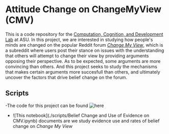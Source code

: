 # Attitude Change on ChangeMyView (CMV)

This is a code repository for the [Computation, Cognition, and Development Lab](https://www.cognitionasu.org/) at ASU. In this project, we are interested in studying how people's minds are changed on the popular Reddit forum [_Change My View_](https://www.reddit.com/r/changemyview/), which is a subreddit where users post their stance on issues with the understanding that others will attempt to change their view by providing arguments opposing their perspective.  As to be expected, some arguments are more convincing than others. And this project seeks to study the mechanisms that makes certain arguments more succesfull than others, and ultimately uncover the factors that drive belief change on the forum.


## Scripts 
-The code for this project can be found ![here](./scripts)
- ![This notebook](./scripts/Belief Change and Use of Evidence on CMV.ipynb) documents are we study evidence use and rates of belief change on _Change My View_
